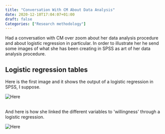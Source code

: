 ```yaml
---
title: "Conversation With CM About Data Analysis"
date: 2020-12-10T17:04:07+01:00
draft: false
Categories: ["Research methodology"]
---
```



Had a conversation with CM over zoom about her data analysis procedure and about logistic regression in particular. In order to illustrate her he send some images of what she has been creating in SPSS as art of her data analysis procedure. 

## Logistic regression tables 

Here is the first image and it shows the output of a logistic regression in SPSS, I suppose. <br>

![Here](/images/201210-cms-logistic-regression-table.jpg) 

<br>
And here is how she linked the different variables to 'willingness' through a logistic regression. <br>

![Here](/images/201210-cms-logistic-regression-table2.jpg) 



